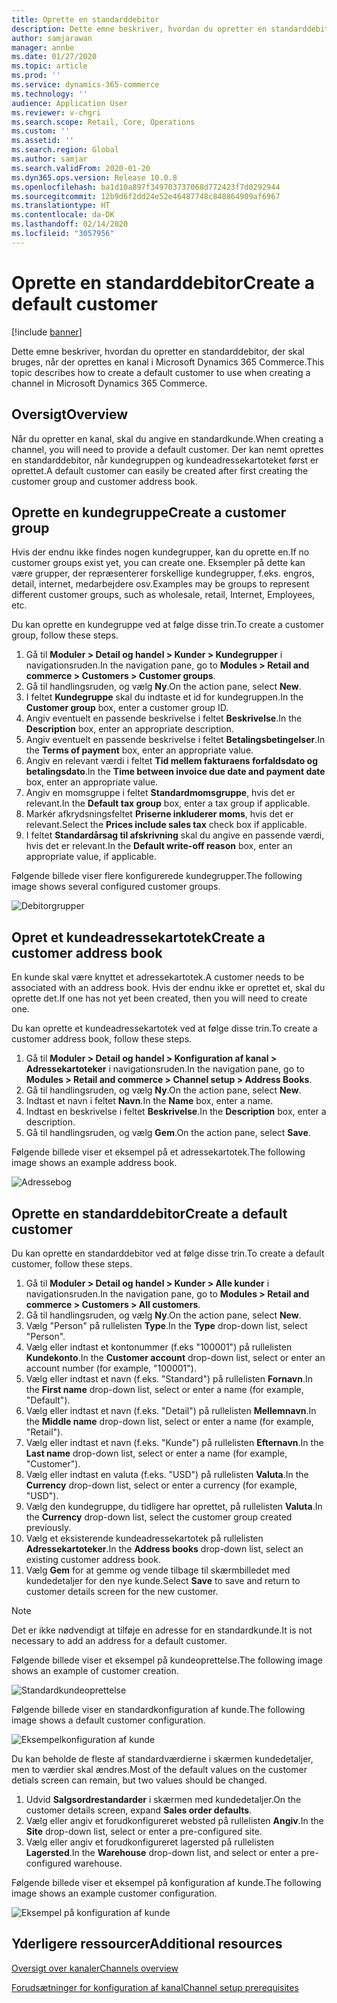 ```yaml
---
title: Oprette en standarddebitor
description: Dette emne beskriver, hvordan du opretter en standarddebitor, der skal bruges, når der oprettes en kanal i Microsoft Dynamics 365 Commerce.
author: samjarawan
manager: annbe
ms.date: 01/27/2020
ms.topic: article
ms.prod: ''
ms.service: dynamics-365-commerce
ms.technology: ''
audience: Application User
ms.reviewer: v-chgri
ms.search.scope: Retail, Core, Operations
ms.custom: ''
ms.assetid: ''
ms.search.region: Global
ms.author: samjar
ms.search.validFrom: 2020-01-20
ms.dyn365.ops.version: Release 10.0.8
ms.openlocfilehash: ba1d10a897f349703737068d772423f7d0292944
ms.sourcegitcommit: 12b9d6f2dd24e52e46487748c848864909af6967
ms.translationtype: HT
ms.contentlocale: da-DK
ms.lasthandoff: 02/14/2020
ms.locfileid: "3057956"
---
```

# <a name="create-a-default-customer"></a><span data-ttu-id="ae012-103">Oprette en standarddebitor</span><span class="sxs-lookup"><span data-stu-id="ae012-103">Create a default customer</span></span>


[!include [banner](includes/banner.md)]

<span data-ttu-id="ae012-104">Dette emne beskriver, hvordan du opretter en standarddebitor, der skal bruges, når der oprettes en kanal i Microsoft Dynamics 365 Commerce.</span><span class="sxs-lookup"><span data-stu-id="ae012-104">This topic describes how to create a default customer to use when creating a channel in Microsoft Dynamics 365 Commerce.</span></span>

## <a name="overview"></a><span data-ttu-id="ae012-105">Oversigt</span><span class="sxs-lookup"><span data-stu-id="ae012-105">Overview</span></span>

<span data-ttu-id="ae012-106">Når du opretter en kanal, skal du angive en standardkunde.</span><span class="sxs-lookup"><span data-stu-id="ae012-106">When creating a channel, you will need to provide a default customer.</span></span> <span data-ttu-id="ae012-107">Der kan nemt oprettes en standarddebitor, når kundegruppen og kundeadressekartoteket først er oprettet.</span><span class="sxs-lookup"><span data-stu-id="ae012-107">A default customer can easily be created after first creating the customer group and customer address book.</span></span>

## <a name="create-a-customer-group"></a><span data-ttu-id="ae012-108">Oprette en kundegruppe</span><span class="sxs-lookup"><span data-stu-id="ae012-108">Create a customer group</span></span>

<span data-ttu-id="ae012-109">Hvis der endnu ikke findes nogen kundegrupper, kan du oprette en.</span><span class="sxs-lookup"><span data-stu-id="ae012-109">If no customer groups exist yet, you can create one.</span></span> <span data-ttu-id="ae012-110">Eksempler på dette kan være grupper, der repræsenterer forskellige kundegrupper, f.eks. engros, detail, internet, medarbejdere osv.</span><span class="sxs-lookup"><span data-stu-id="ae012-110">Examples may be groups to represent different customer groups, such as wholesale, retail, Internet, Employees, etc.</span></span>

<span data-ttu-id="ae012-111">Du kan oprette en kundegruppe ved at følge disse trin.</span><span class="sxs-lookup"><span data-stu-id="ae012-111">To create a customer group, follow these steps.</span></span>

1. <span data-ttu-id="ae012-112">Gå til **Moduler \> Detail og handel \> Kunder \> Kundegrupper** i navigationsruden.</span><span class="sxs-lookup"><span data-stu-id="ae012-112">In the navigation pane, go to **Modules \> Retail and commerce \> Customers \> Customer groups**.</span></span>
1. <span data-ttu-id="ae012-113">Gå til handlingsruden, og vælg **Ny**.</span><span class="sxs-lookup"><span data-stu-id="ae012-113">On the action pane, select **New**.</span></span>
1. <span data-ttu-id="ae012-114">I feltet **Kundegruppe** skal du indtaste et id for kundegruppen.</span><span class="sxs-lookup"><span data-stu-id="ae012-114">In the **Customer group** box, enter a customer group ID.</span></span>
1. <span data-ttu-id="ae012-115">Angiv eventuelt en passende beskrivelse i feltet **Beskrivelse**.</span><span class="sxs-lookup"><span data-stu-id="ae012-115">In the **Description** box, enter an appropriate description.</span></span>
1. <span data-ttu-id="ae012-116">Angiv eventuelt en passende beskrivelse i feltet **Betalingsbetingelser**.</span><span class="sxs-lookup"><span data-stu-id="ae012-116">In the **Terms of payment** box, enter an appropriate value.</span></span>
1. <span data-ttu-id="ae012-117">Angiv en relevant værdi i feltet **Tid mellem fakturaens forfaldsdato og betalingsdato**.</span><span class="sxs-lookup"><span data-stu-id="ae012-117">In the **Time between invoice due date and payment date** box, enter an appropriate value.</span></span>
1. <span data-ttu-id="ae012-118">Angiv en momsgruppe i feltet **Standardmomsgruppe**, hvis det er relevant.</span><span class="sxs-lookup"><span data-stu-id="ae012-118">In the **Default tax group** box, enter a tax group if applicable.</span></span>
1. <span data-ttu-id="ae012-119">Markér afkrydsningsfeltet **Priserne inkluderer moms**, hvis det er relevant.</span><span class="sxs-lookup"><span data-stu-id="ae012-119">Select the **Prices include sales tax** check box if applicable.</span></span>
1. <span data-ttu-id="ae012-120">I feltet **Standardårsag til afskrivning** skal du angive en passende værdi, hvis det er relevant.</span><span class="sxs-lookup"><span data-stu-id="ae012-120">In the **Default write-off reason** box, enter an appropriate value, if applicable.</span></span>

<span data-ttu-id="ae012-121">Følgende billede viser flere konfigurerede kundegrupper.</span><span class="sxs-lookup"><span data-stu-id="ae012-121">The following image shows several configured customer groups.</span></span>

![Debitorgrupper](media/customer-groups.png)

## <a name="create-a-customer-address-book"></a><span data-ttu-id="ae012-123">Opret et kundeadressekartotek</span><span class="sxs-lookup"><span data-stu-id="ae012-123">Create a customer address book</span></span>

<span data-ttu-id="ae012-124">En kunde skal være knyttet et adressekartotek.</span><span class="sxs-lookup"><span data-stu-id="ae012-124">A customer needs to be associated with an address book.</span></span> <span data-ttu-id="ae012-125">Hvis der endnu ikke er oprettet et, skal du oprette det.</span><span class="sxs-lookup"><span data-stu-id="ae012-125">If one has not yet been created, then you will need to create one.</span></span>

<span data-ttu-id="ae012-126">Du kan oprette et kundeadressekartotek ved at følge disse trin.</span><span class="sxs-lookup"><span data-stu-id="ae012-126">To create a customer address book, follow these steps.</span></span>

1. <span data-ttu-id="ae012-127">Gå til **Moduler \> Detail og handel \> Konfiguration af kanal \> Adressekartoteker** i navigationsruden.</span><span class="sxs-lookup"><span data-stu-id="ae012-127">In the navigation pane, go to **Modules \> Retail and commerce \> Channel setup \> Address Books**.</span></span>
1. <span data-ttu-id="ae012-128">Gå til handlingsruden, og vælg **Ny**.</span><span class="sxs-lookup"><span data-stu-id="ae012-128">On the action pane, select **New**.</span></span>
1. <span data-ttu-id="ae012-129">Indtast et navn i feltet **Navn**.</span><span class="sxs-lookup"><span data-stu-id="ae012-129">In the **Name** box, enter a name.</span></span>
1. <span data-ttu-id="ae012-130">Indtast en beskrivelse i feltet **Beskrivelse**.</span><span class="sxs-lookup"><span data-stu-id="ae012-130">In the **Description** box, enter a description.</span></span>
1. <span data-ttu-id="ae012-131">Gå til handlingsruden, og vælg **Gem**.</span><span class="sxs-lookup"><span data-stu-id="ae012-131">On the action pane, select **Save**.</span></span>

<span data-ttu-id="ae012-132">Følgende billede viser et eksempel på et adressekartotek.</span><span class="sxs-lookup"><span data-stu-id="ae012-132">The following image shows an example address book.</span></span>

![Adressebog](media/address-book.png)

## <a name="create-a-default-customer"></a><span data-ttu-id="ae012-134">Oprette en standarddebitor</span><span class="sxs-lookup"><span data-stu-id="ae012-134">Create a default customer</span></span>

<span data-ttu-id="ae012-135">Du kan oprette en standarddebitor ved at følge disse trin.</span><span class="sxs-lookup"><span data-stu-id="ae012-135">To create a default customer, follow these steps.</span></span>

1. <span data-ttu-id="ae012-136">Gå til **Moduler \> Detail og handel \> Kunder \> Alle kunder** i navigationsruden.</span><span class="sxs-lookup"><span data-stu-id="ae012-136">In the navigation pane, go to **Modules \> Retail and commerce \> Customers \> All customers**.</span></span>
1. <span data-ttu-id="ae012-137">Gå til handlingsruden, og vælg **Ny**.</span><span class="sxs-lookup"><span data-stu-id="ae012-137">On the action pane, select **New**.</span></span>
1. <span data-ttu-id="ae012-138">Vælg "Person" på rullelisten **Type**.</span><span class="sxs-lookup"><span data-stu-id="ae012-138">In the **Type** drop-down list, select "Person".</span></span>
1. <span data-ttu-id="ae012-139">Vælg eller indtast et kontonummer (f.eks "100001") på rullelisten **Kundekonto**.</span><span class="sxs-lookup"><span data-stu-id="ae012-139">In the **Customer account** drop-down list, select or enter an account number (for example, "100001").</span></span>
1. <span data-ttu-id="ae012-140">Vælg eller indtast et navn (f.eks. "Standard") på rullelisten **Fornavn**.</span><span class="sxs-lookup"><span data-stu-id="ae012-140">In the **First name** drop-down list, select or enter a name (for example, "Default").</span></span>
1. <span data-ttu-id="ae012-141">Vælg eller indtast et navn (f.eks. "Detail") på rullelisten **Mellemnavn**.</span><span class="sxs-lookup"><span data-stu-id="ae012-141">In the **Middle name** drop-down list, select or enter a name (for example, "Retail").</span></span>
1. <span data-ttu-id="ae012-142">Vælg eller indtast et navn (f.eks. "Kunde") på rullelisten **Efternavn**.</span><span class="sxs-lookup"><span data-stu-id="ae012-142">In the **Last name** drop-down list, select or enter a name (for example, "Customer").</span></span>
1. <span data-ttu-id="ae012-143">Vælg eller indtast en valuta (f.eks. "USD") på rullelisten **Valuta**.</span><span class="sxs-lookup"><span data-stu-id="ae012-143">In the **Currency** drop-down list, select or enter a currency (for example, "USD").</span></span>
1. <span data-ttu-id="ae012-144">Vælg den kundegruppe, du tidligere har oprettet, på rullelisten **Valuta**.</span><span class="sxs-lookup"><span data-stu-id="ae012-144">In the **Currency** drop-down list, select the customer group created previously.</span></span>
1. <span data-ttu-id="ae012-145">Vælg et eksisterende kundeadressekartotek på rullelisten **Adressekartoteker**.</span><span class="sxs-lookup"><span data-stu-id="ae012-145">In the **Address books**  drop-down list, select an existing customer address book.</span></span>
1. <span data-ttu-id="ae012-146">Vælg **Gem** for at gemme og vende tilbage til skærmbilledet med kundedetaljer for den nye kunde.</span><span class="sxs-lookup"><span data-stu-id="ae012-146">Select **Save** to save and return to customer details screen for the new customer.</span></span>

> [!NOTE]
> <span data-ttu-id="ae012-147">Det er ikke nødvendigt at tilføje en adresse for en standardkunde.</span><span class="sxs-lookup"><span data-stu-id="ae012-147">It is not necessary to add an address for a default customer.</span></span>

<span data-ttu-id="ae012-148">Følgende billede viser et eksempel på kundeoprettelse.</span><span class="sxs-lookup"><span data-stu-id="ae012-148">The following image shows an example of customer creation.</span></span>

![Standardkundeoprettelse](media/default-customer-creation.png)

<span data-ttu-id="ae012-150">Følgende billede viser en standardkonfiguration af kunde.</span><span class="sxs-lookup"><span data-stu-id="ae012-150">The following image shows a default customer configuration.</span></span>

![Eksempelkonfiguration af kunde](media/default-customer-configuration1.png)

<span data-ttu-id="ae012-152">Du kan beholde de fleste af standardværdierne i skærmen kundedetaljer, men to værdier skal ændres.</span><span class="sxs-lookup"><span data-stu-id="ae012-152">Most of the default values on the customer detials screen can remain, but two values should be changed.</span></span>

1. <span data-ttu-id="ae012-153">Udvid **Salgsordrestandarder** i skærmen med kundedetaljer.</span><span class="sxs-lookup"><span data-stu-id="ae012-153">On the customer details screen, expand **Sales order defaults**.</span></span>
1. <span data-ttu-id="ae012-154">Vælg eller angiv et forudkonfigureret websted på rullelisten **Angiv**.</span><span class="sxs-lookup"><span data-stu-id="ae012-154">In the **Site** drop-down list, select or enter a pre-configured site.</span></span>
1. <span data-ttu-id="ae012-155">Vælg eller angiv et forudkonfigureret lagersted på rullelisten **Lagersted**.</span><span class="sxs-lookup"><span data-stu-id="ae012-155">In the **Warehouse** drop-down list, and select or enter a pre-configured warehouse.</span></span>

<span data-ttu-id="ae012-156">Følgende billede viser et eksempel på konfiguration af kunde.</span><span class="sxs-lookup"><span data-stu-id="ae012-156">The following image shows an example customer configuration.</span></span>

![Eksempel på konfiguration af kunde](media/default-customer-configuration2.png)

## <a name="additional-resources"></a><span data-ttu-id="ae012-158">Yderligere ressourcer</span><span class="sxs-lookup"><span data-stu-id="ae012-158">Additional resources</span></span>

[<span data-ttu-id="ae012-159">Oversigt over kanaler</span><span class="sxs-lookup"><span data-stu-id="ae012-159">Channels overview</span></span>](channels-overview.md)

[<span data-ttu-id="ae012-160">Forudsætninger for konfiguration af kanal</span><span class="sxs-lookup"><span data-stu-id="ae012-160">Channel setup prerequisites</span></span>](channels-prerequisites.md)
